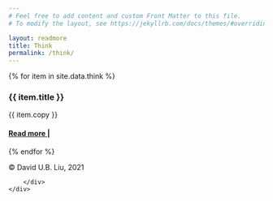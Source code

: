 ```yaml
---
# Feel free to add content and custom Front Matter to this file.
# To modify the layout, see https://jekyllrb.com/docs/themes/#overriding-theme-defaults

layout: readmore
title: Think
permalink: /think/
---
```


<head>
    <meta charset="UTF-8" />
    <meta name="viewport" content="width=device-width">
    <link rel="stylesheet" type="text/css" href="../css/styles.css" />
</head>

<body id="think-body">
    <div id="wrapper">
        <div class="right-border-box" id="think-border-box">
            <div class="think-page-section">
                {% for item in site.data.think %}
                <div id="think-item">
                    <div class="main-copy">
                        <div class="think-title">
                            <h3>{{ item.title }}</h3>
                        </div>
                        <div class="think-info">
                            <p>{{ item.copy }}</p>
                            <a href="{{ item.url }}"><h4>Read more |</h4></a>
                        </div>
                    </div>
                </div>
                {% endfor %}
                <div id="think-copyright">
                    <p>© David U.B. Liu, 2021</p>
                </div>
            </div>
            
        </div>
    </div>
</body>